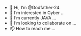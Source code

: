 - 👋 Hi, I’m @Godfather-24
- 👀 I’m interested in Cyber ..
- 🌱 I’m currently JAVA ...
- 💞️ I’m looking to collaborate on ...
- 📫 How to reach me ...

<!---
Godfather-24/Godfather-24 is a ✨ special ✨ repository because its `README.md` (this file) appears on your GitHub profile.
You can click the Preview link to take a look at your changes.
--->

